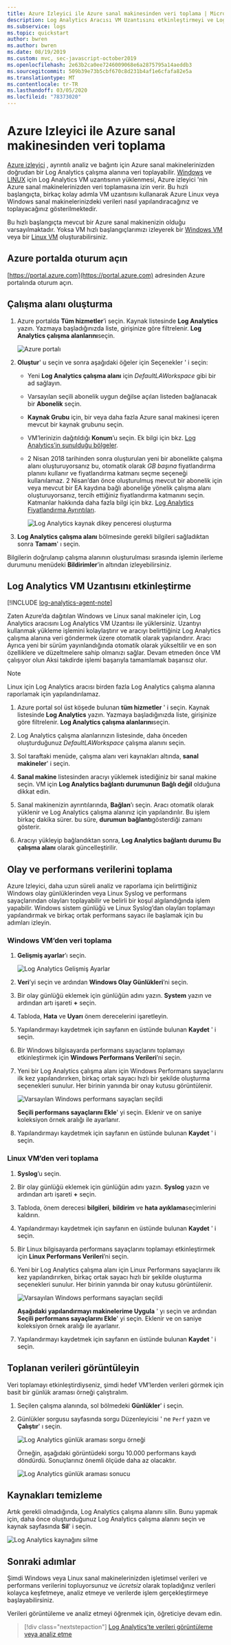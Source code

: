 ```yaml
---
title: Azure Izleyici ile Azure sanal makinesinden veri toplama | Microsoft Docs
description: Log Analytics Aracısı VM Uzantısını etkinleştirmeyi ve Log Analytics ile Azure VM’lerinizden veri toplamayı etkinleştirmeyi öğrenin.
ms.subservice: logs
ms.topic: quickstart
author: bwren
ms.author: bwren
ms.date: 08/19/2019
ms.custom: mvc, sec-javascript-october2019
ms.openlocfilehash: 2e63b2ca0ee7246009068e6a2875795a14aeddb3
ms.sourcegitcommit: 509b39e73b5cbf670c8d231b4af1e6cfafa82e5a
ms.translationtype: MT
ms.contentlocale: tr-TR
ms.lasthandoff: 03/05/2020
ms.locfileid: "78373020"
---
```

# <a name="collect-data-from-an-azure-virtual-machine-with-azure-monitor"></a>Azure Izleyici ile Azure sanal makinesinden veri toplama

[Azure izleyici](../overview.md) , ayrıntılı analiz ve bağıntı için Azure sanal makinelerinizden doğrudan bir Log Analytics çalışma alanına veri toplayabilir. [Windows](../../virtual-machines/extensions/oms-windows.md) ve [LINUX](../../virtual-machines/extensions/oms-linux.md) için Log Analytics VM uzantısının yüklenmesi, Azure izleyici 'nin Azure sanal makinelerinizden veri toplamasına izin verir. Bu hızlı başlangıçta, birkaç kolay adımla VM uzantısını kullanarak Azure Linux veya Windows sanal makinelerinizdeki verileri nasıl yapılandıracağınız ve toplayacağınız gösterilmektedir.  
 
Bu hızlı başlangıçta mevcut bir Azure sanal makinenizin olduğu varsayılmaktadır. Yoksa VM hızlı başlangıçlarımızı izleyerek bir [Windows VM](../../virtual-machines/windows/quick-create-portal.md) veya bir [Linux VM](../../virtual-machines/linux/quick-create-cli.md) oluşturabilirsiniz.

## <a name="sign-in-to-azure-portal"></a>Azure portalda oturum açın

[https://portal.azure.com](https://portal.azure.com) adresinden Azure portalında oturum açın. 

## <a name="create-a-workspace"></a>Çalışma alanı oluşturma

1. Azure portalda **Tüm hizmetler**’i seçin. Kaynak listesinde **Log Analytics** yazın. Yazmaya başladığınızda liste, girişinize göre filtrelenir. **Log Analytics çalışma alanlarını**seçin.

    ![Azure portalı](media/quick-collect-azurevm/azure-portal-log-analytics-workspaces.png)<br>  

2. **Oluştur**' u seçin ve sonra aşağıdaki öğeler için Seçenekler ' i seçin:

   * Yeni **Log Analytics çalışma alanı** için *DefaultLAWorkspace* gibi bir ad sağlayın.  
   * Varsayılan seçili abonelik uygun değilse açılan listeden bağlanacak bir **Abonelik** seçin.
   * **Kaynak Grubu** için, bir veya daha fazla Azure sanal makinesi içeren mevcut bir kaynak grubunu seçin.  
   * VM’lerinizin dağıtıldığı **Konum**’u seçin.  Ek bilgi için bkz. [Log Analytics’in sunulduğu bölgeler](https://azure.microsoft.com/regions/services/).
   * 2 Nisan 2018 tarihinden sonra oluşturulan yeni bir abonelikte çalışma alanı oluşturuyorsanız bu, otomatik olarak *GB başına* fiyatlandırma planını kullanır ve fiyatlandırma katmanı seçme seçeneği kullanılamaz.  2 Nisan’dan önce oluşturulmuş mevcut bir abonelik için veya mevcut bir EA kaydına bağlı aboneliğe yönelik çalışma alanı oluşturuyorsanız, tercih ettiğiniz fiyatlandırma katmanını seçin.  Katmanlar hakkında daha fazla bilgi için bkz. [Log Analytics Fiyatlandırma Ayrıntıları](https://azure.microsoft.com/pricing/details/log-analytics/).
  
        ![Log Analytics kaynak dikey penceresi oluşturma](media/quick-collect-azurevm/create-log-analytics-workspace-azure-portal.png) 

3. **Log Analytics çalışma alanı** bölmesinde gerekli bilgileri sağladıktan sonra **Tamam**' ı seçin.  

Bilgilerin doğrulanıp çalışma alanının oluşturulması sırasında işlemin ilerleme durumunu menüdeki **Bildirimler**’in altından izleyebilirsiniz. 

## <a name="enable-the-log-analytics-vm-extension"></a>Log Analytics VM Uzantısını etkinleştirme

[!INCLUDE [log-analytics-agent-note](../../../includes/log-analytics-agent-note.md)] 

Zaten Azure’da dağıtılan Windows ve Linux sanal makineler için, Log Analytics aracısını Log Analytics VM Uzantısı ile yüklersiniz. Uzantıyı kullanmak yükleme işlemini kolaylaştırır ve aracıyı belirttiğiniz Log Analytics çalışma alanına veri göndermek üzere otomatik olarak yapılandırır. Aracı Ayrıca yeni bir sürüm yayınlandığında otomatik olarak yükseltilir ve en son özelliklere ve düzeltmelere sahip olmanızı sağlar. Devam etmeden önce VM çalışıyor olun Aksi takdirde işlemi başarıyla tamamlamak başarısız olur.  

>[!NOTE]
>Linux için Log Analytics aracısı birden fazla Log Analytics çalışma alanına raporlamak için yapılandırılamaz. 

1. Azure portal sol üst köşede bulunan **tüm hizmetler** ' i seçin. Kaynak listesinde **Log Analytics** yazın. Yazmaya başladığınızda liste, girişinize göre filtrelenir. **Log Analytics çalışma alanlarını**seçin.

2. Log Analytics çalışma alanlarınızın listesinde, daha önceden oluşturduğunuz *DefaultLAWorkspace* çalışma alanını seçin.

3. Sol taraftaki menüde, çalışma alanı veri kaynakları altında, **sanal makineler**' i seçin.  

4. **Sanal makine** listesinden aracıyı yüklemek istediğiniz bir sanal makine seçin. VM için **Log Analytics bağlantı durumunun** **Bağlı değil** olduğuna dikkat edin.

5. Sanal makinenizin ayrıntılarında, **Bağlan**’ı seçin. Aracı otomatik olarak yüklenir ve Log Analytics çalışma alanınız için yapılandırılır. Bu işlem birkaç dakika sürer. bu süre, **durumun** **bağlantı**gösterdiği zamanı gösterir.

6. Aracıyı yükleyip bağlandıktan sonra, **Log Analytics bağlantı durumu** **Bu çalışma alanı** olarak güncelleştirilir.

## <a name="collect-event-and-performance-data"></a>Olay ve performans verilerini toplama

Azure Izleyici, daha uzun süreli analiz ve raporlama için belirttiğiniz Windows olay günlüklerinden veya Linux Syslog ve performans sayaçlarından olayları toplayabilir ve belirli bir koşul algılandığında işlem yapabilir. Windows sistem günlüğü ve Linux Syslog’dan olayları toplamayı yapılandırmak ve birkaç ortak performans sayacı ile başlamak için bu adımları izleyin.  

### <a name="data-collection-from-windows-vm"></a>Windows VM’den veri toplama

1. **Gelişmiş ayarlar**’ı seçin.

    ![Log Analytics Gelişmiş Ayarlar](media/quick-collect-azurevm/log-analytics-advanced-settings-azure-portal.png)

2. **Veri**’yi seçin ve ardından **Windows Olay Günlükleri**’ni seçin.

3. Bir olay günlüğü eklemek için günlüğün adını yazın.  **System** yazın ve ardından artı işareti **+** seçin.

4. Tabloda, **Hata** ve **Uyarı** önem derecelerini işaretleyin.

5. Yapılandırmayı kaydetmek için sayfanın en üstünde bulunan **Kaydet** ' i seçin.

6. Bir Windows bilgisayarda performans sayaçlarını toplamayı etkinleştirmek için **Windows Performans Verileri**’ni seçin.

7. Yeni bir Log Analytics çalışma alanı için Windows Performans sayaçlarını ilk kez yapılandırırken, birkaç ortak sayacı hızlı bir şekilde oluşturma seçenekleri sunulur. Her birinin yanında bir onay kutusu görüntülenir.

    ![Varsayılan Windows performans sayaçları seçildi](media/quick-collect-azurevm/windows-perfcounters-default.png)

    **Seçili performans sayaçlarını Ekle**' yi seçin.  Eklenir ve on saniye koleksiyon örnek aralığı ile ayarlanır.
  
8. Yapılandırmayı kaydetmek için sayfanın en üstünde bulunan **Kaydet** ' i seçin.

### <a name="data-collection-from-linux-vm"></a>Linux VM’den veri toplama

1. **Syslog**’u seçin.  

2. Bir olay günlüğü eklemek için günlüğün adını yazın.  **Syslog** yazın ve ardından artı işareti **+** seçin.  

3. Tabloda, önem derecesi **bilgileri**, **bildirim** ve **hata ayıklama**seçimlerini kaldırın. 

4. Yapılandırmayı kaydetmek için sayfanın en üstünde bulunan **Kaydet** ' i seçin.

5. Bir Linux bilgisayarda performans sayaçlarını toplamayı etkinleştirmek için **Linux Performans Verileri**’ni seçin. 

6. Yeni bir Log Analytics çalışma alanı için Linux Performans sayaçlarını ilk kez yapılandırırken, birkaç ortak sayacı hızlı bir şekilde oluşturma seçenekleri sunulur. Her birinin yanında bir onay kutusu görüntülenir.

    ![Varsayılan Windows performans sayaçları seçildi](media/quick-collect-azurevm/linux-perfcounters-azure-monitor.png)

    **Aşağıdaki yapılandırmayı makinelerime Uygula** ' yı seçin ve ardından **Seçili performans sayaçlarını Ekle**' yi seçin.  Eklenir ve on saniye koleksiyon örnek aralığı ile ayarlanır.  

7. Yapılandırmayı kaydetmek için sayfanın en üstünde bulunan **Kaydet** ' i seçin.

## <a name="view-data-collected"></a>Toplanan verileri görüntüleyin

Veri toplamayı etkinleştirdiyseniz, şimdi hedef VM’lerden verileri görmek için basit bir günlük araması örneği çalıştıralım.  

1. Seçilen çalışma alanında, sol bölmedeki **Günlükler**' i seçin.

2. Günlükler sorgusu sayfasında sorgu Düzenleyicisi ' ne `Perf` yazın ve **Çalıştır**' ı seçin.

    ![Log Analytics günlük araması sorgu örneği](./media/quick-collect-windows-computer/log-analytics-portal-queryexample.png) 

    Örneğin, aşağıdaki görüntüdeki sorgu 10.000 performans kaydı döndürdü. Sonuçlarınız önemli ölçüde daha az olacaktır.

    ![Log Analytics günlük araması sonucu](media/quick-collect-azurevm/log-analytics-search-perf.png)

## <a name="clean-up-resources"></a>Kaynakları temizleme

Artık gerekli olmadığında, Log Analytics çalışma alanını silin. Bunu yapmak için, daha önce oluşturduğunuz Log Analytics çalışma alanını seçin ve kaynak sayfasında **Sil**' i seçin.


![Log Analytics kaynağını silme](media/quick-collect-azurevm/log-analytics-portal-delete-resource.png)

## <a name="next-steps"></a>Sonraki adımlar

Şimdi Windows veya Linux sanal makinelerinizden işletimsel verileri ve performans verilerini topluyorsunuz ve *ücretsiz* olarak topladığınız verileri kolayca keşfetmeye, analiz etmeye ve verilerde işlem gerçekleştirmeye başlayabilirsiniz.  

Verileri görüntüleme ve analiz etmeyi öğrenmek için, öğreticiye devam edin.

> [!div class="nextstepaction"]
> [Log Analytics’te verileri görüntüleme veya analiz etme](../../azure-monitor/learn/tutorial-viewdata.md)
